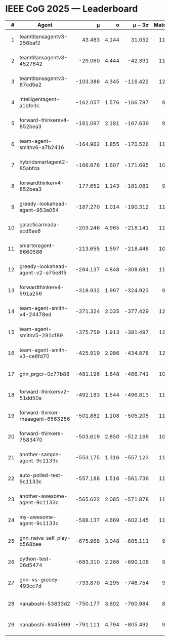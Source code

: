 # IEEE CoG 2025 — Leaderboard

| # | Agent | μ | σ | μ − 3σ | Matches | Updated |
|---:|---|---:|---:|---:|---:|---|
| 1 | teamtitansagentv3-256baf2 | 43.483 | 4.144 | 31.052 | 11740 | 2025-08-21 10:56 |
| 2 | teamtitansagentv3-4527642 | -29.060 | 4.444 | -42.391 | 11154 | 2025-08-21 10:56 |
| 3 | teamtitansagentv3-87cd5e2 | -103.386 | 4.345 | -116.422 | 12466 | 2025-08-21 10:56 |
| 4 | intelligentagent-a1bfe3c | -162.057 | 1.576 | -166.787 | 9519 | 2025-08-21 10:56 |
| 5 | forward-thinkersv4-852bea3 | -161.097 | 2.181 | -167.639 | 9259 | 2025-08-21 10:56 |
| 6 | team-agent-smithv6-a7b2416 | -164.962 | 1.855 | -170.526 | 11220 | 2025-08-21 10:56 |
| 7 | hybridsmartagent2-85abfda | -166.876 | 1.607 | -171.695 | 10273 | 2025-08-21 10:56 |
| 8 | forwardthinkerv4-852bea3 | -177.652 | 1.143 | -181.081 | 9257 | 2025-08-21 10:56 |
| 9 | greedy-lookahead-agent-953a054 | -187.270 | 1.014 | -190.312 | 11104 | 2025-08-21 10:56 |
| 10 | galacticarmada-ecd6ae8 | -203.246 | 4.965 | -218.141 | 11140 | 2025-08-21 10:56 |
| 11 | smarteragent-8660586 | -213.655 | 1.597 | -218.446 | 10049 | 2025-08-21 10:56 |
| 12 | greedy-lookahead-agent-v2-e75e8f5 | -294.137 | 4.848 | -308.681 | 11424 | 2025-08-21 10:56 |
| 13 | forwardthinkerv4-591a256 | -318.932 | 1.997 | -324.923 | 9739 | 2025-08-21 10:56 |
| 14 | team-agent-smith-v4-24478ed | -371.324 | 2.035 | -377.429 | 12102 | 2025-08-21 10:56 |
| 15 | team-agent-smithv5-281cf89 | -375.759 | 1.913 | -381.497 | 12000 | 2025-08-21 10:56 |
| 16 | team-agent-smith-v3-ce6fd70 | -425.919 | 2.986 | -434.878 | 12662 | 2025-08-21 10:56 |
| 17 | gnn_prgcr-0c77b88 | -481.196 | 1.848 | -486.741 | 10450 | 2025-08-21 10:56 |
| 18 | forward-thinkersv2-51dd50a | -492.183 | 1.544 | -496.813 | 11578 | 2025-08-21 10:56 |
| 19 | forward-thinker-rheaagent-6563256 | -501.882 | 1.108 | -505.205 | 11038 | 2025-08-21 10:56 |
| 20 | forward-thinkers-7583470 | -503.619 | 2.850 | -512.168 | 10880 | 2025-08-21 10:56 |
| 21 | another-sample-agent-9c1133c | -553.175 | 1.316 | -557.123 | 11400 | 2025-08-21 10:56 |
| 22 | auto-polled-test-9c1133c | -557.188 | 1.516 | -561.736 | 11080 | 2025-08-21 10:56 |
| 23 | another-awesome-agent-9c1133c | -565.622 | 2.085 | -571.878 | 11940 | 2025-08-21 10:56 |
| 24 | my-awesome-agent-9c1133c | -588.137 | 4.669 | -602.145 | 11680 | 2025-08-21 10:56 |
| 25 | gnn_naive_self_play-b568bee | -675.968 | 3.048 | -685.111 | 9480 | 2025-08-21 10:56 |
| 26 | python-test-06d5474 | -683.310 | 2.266 | -690.108 | 9460 | 2025-08-21 10:56 |
| 27 | gnn-vs-greedy-493cc7d | -733.870 | 4.295 | -746.754 | 9220 | 2025-08-21 10:56 |
| 28 | nanaboshi-53833d2 | -750.177 | 3.602 | -760.984 | 8960 | 2025-08-21 10:56 |
| 29 | nanaboshi-8345999 | -791.111 | 4.794 | -805.492 | 9710 | 2025-08-21 10:56 |
